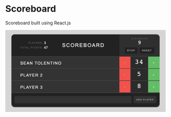 # Scoreboard
Scoreboard built using React.js

<img src="https://github.com/tinothepro/scoreboard/blob/master/scoreboard.png" />
